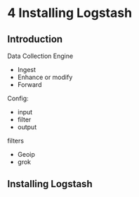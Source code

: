 # 4 Installing Logstash

## Introduction

Data Collection Engine

-   Ingest
-   Enhance or modify
-   Forward

Config:
-   input
-   filter
-   output


filters
-   Geoip
-   grok

## Installing Logstash




